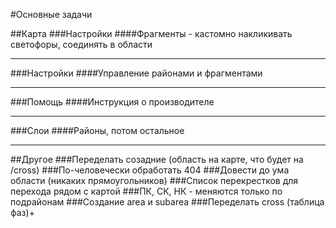 #Основные задачи

##Карта
###Настройки
####Фрагменты - кастомно накликивать светофоры, соединять в области
___
###Настройки
####Управление районами и фрагментами
___
###Помощь
####Инструкция о производителе
___
###Слои
####Районы, потом остальное
___
##Другое
###Переделать созадние (область на карте, что будет на /cross)
###По-человечески обработать 404
###Довести до ума области (никаких прямоугольников)
###Список перекрестков для перехода рядом с картой
###ПК, СК, НК - меняются только по подрайонам
###Создание area и subarea
###Переделать cross (таблица фаз)+